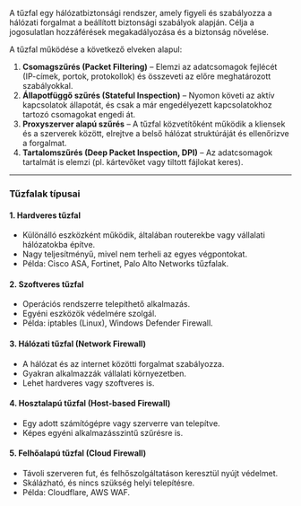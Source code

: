 
A tűzfal egy hálózatbiztonsági rendszer, amely figyeli és szabályozza a hálózati forgalmat a beállított biztonsági szabályok alapján. Célja a jogosulatlan hozzáférések megakadályozása és a biztonság növelése.

A tűzfal működése a következő elveken alapul:

1. **Csomagszűrés (Packet Filtering)** – Elemzi az adatcsomagok fejlécét (IP-címek, portok, protokollok) és összeveti az előre meghatározott szabályokkal.
2. **Állapotfüggő szűrés (Stateful Inspection)** – Nyomon követi az aktív kapcsolatok állapotát, és csak a már engedélyezett kapcsolatokhoz tartozó csomagokat engedi át.
3. **Proxyszerver alapú szűrés** – A tűzfal közvetítőként működik a kliensek és a szerverek között, elrejtve a belső hálózat struktúráját és ellenőrizve a forgalmat.
4. **Tartalomszűrés (Deep Packet Inspection, DPI)** – Az adatcsomagok tartalmát is elemzi (pl. kártevőket vagy tiltott fájlokat keres).

---

### **Tűzfalak típusai**

#### **1. Hardveres tűzfal**

- Különálló eszközként működik, általában routerekbe vagy vállalati hálózatokba építve.
- Nagy teljesítményű, mivel nem terheli az egyes végpontokat.
- Példa: Cisco ASA, Fortinet, Palo Alto Networks tűzfalak.

#### **2. Szoftveres tűzfal**

- Operációs rendszerre telepíthető alkalmazás.
- Egyéni eszközök védelmére szolgál.
- Példa: iptables (Linux), Windows Defender Firewall.

#### **3. Hálózati tűzfal (Network Firewall)**

- A hálózat és az internet közötti forgalmat szabályozza.
- Gyakran alkalmazzák vállalati környezetben.
- Lehet hardveres vagy szoftveres is.

#### **4. Hosztalapú tűzfal (Host-based Firewall)**

- Egy adott számítógépre vagy szerverre van telepítve.
- Képes egyéni alkalmazásszintű szűrésre is.

#### **5. Felhőalapú tűzfal (Cloud Firewall)**

- Távoli szerveren fut, és felhőszolgáltatáson keresztül nyújt védelmet.
- Skálázható, és nincs szükség helyi telepítésre.
- Példa: Cloudflare, AWS WAF.